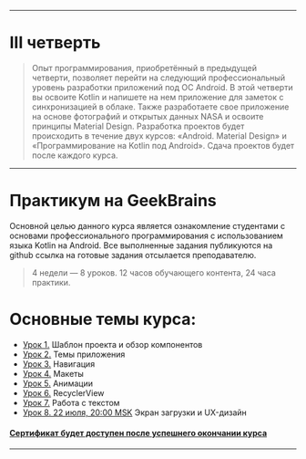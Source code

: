 ___

# III четверть
> Опыт программирования, приобретённый в предыдущей четверти, позволяет перейти на следующий профессиональный уровень разработки приложений под ОС Android. В этой четверти вы освоите Kotlin и напишете на нем приложение для заметок с синхронизацией в облаке. Также разработаете свое приложение на основе фотографий и открытых данных NASA и освоите принципы Material Design. Разработка проектов будет происходить в течение двух курсов: «Android. Material Design» и «Программирование на Kotlin под Android». Сдача проектов будет после каждого курса.

___

# Практикум на GeekBrains
Основной целью данного курса является ознакомление студентами с основами профессионального программирования с использованием языка Kotlin на Android.
Все выполненные задания публикуются на github ссылка на готовые задания отсылается преподавателю.

> 4 недели — 8 уроков. 12 часов обучающего контента, 24 часа практики.

# Основные темы курса:
* [Урок 1.](https://github.com/zurbaevi/android-material-design/tree/lesson1) Шаблон проекта и обзор компонентов
* [Урок 2.](https://github.com/zurbaevi/android-material-design/tree/lesson2) Темы приложения
* [Урок 3.](https://github.com/zurbaevi/android-material-design/tree/lesson3) Навигация
* [Урок 4.](https://github.com/zurbaevi/android-material-design/tree/lesson4) Макеты
* [Урок 5.](https://github.com/zurbaevi/android-material-design/tree/lesson5) Анимации
* [Урок 6.](https://github.com/zurbaevi/android-material-design/tree/lesson6) RecyclerView
* [Урок 7.](https://github.com/zurbaevi/android-material-design/tree/lesson7) Работа с текстом
* [Урок 8. 22 июля, 20:00 MSK]() Экран загрузки и UX-дизайн
#### [Сертификат будет доступен после успешнего окончании курса]()

____
